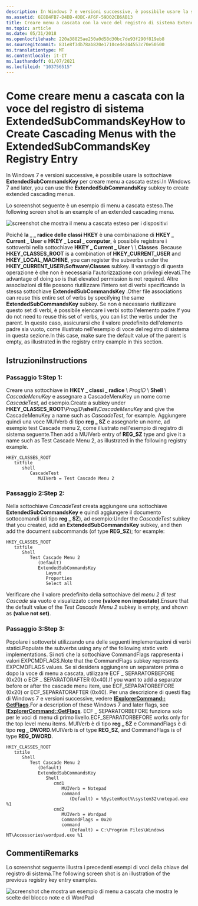 ```yaml
---
description: In Windows 7 e versioni successive, è possibile usare la sottochiave ExtendedSubCommandsKey per creare menu a cascata estesi.
ms.assetid: 6E8B4FB7-D4DB-4DBC-AF6F-59D02CB6AB13
title: Creare menu a cascata con la voce del registro di sistema ExtendedSubCommandsKey
ms.topic: article
ms.date: 05/31/2018
ms.openlocfilehash: 220a38825ae250a0d58d30bc7de93f290f819eb8
ms.sourcegitcommit: 831e8f3db78ab820e1710cede244553c70e50500
ms.translationtype: MT
ms.contentlocale: it-IT
ms.lasthandoff: 01/07/2021
ms.locfileid: "103756515"
---
```

# <a name="how-to-create-cascading-menus-with-the-extendedsubcommandskey-registry-entry"></a><span data-ttu-id="f685c-103">Come creare menu a cascata con la voce del registro di sistema ExtendedSubCommandsKey</span><span class="sxs-lookup"><span data-stu-id="f685c-103">How to Create Cascading Menus with the ExtendedSubCommandsKey Registry Entry</span></span>

<span data-ttu-id="f685c-104">In Windows 7 e versioni successive, è possibile usare la sottochiave **ExtendedSubCommandsKey** per creare menu a cascata estesi.</span><span class="sxs-lookup"><span data-stu-id="f685c-104">In Windows 7 and later, you can use the **ExtendedSubCommandsKey** subkey to create extended cascading menus.</span></span>

<span data-ttu-id="f685c-105">Lo screenshot seguente è un esempio di menu a cascata esteso.</span><span class="sxs-lookup"><span data-stu-id="f685c-105">The following screen shot is an example of an extended cascading menu.</span></span>

![screenshot che mostra il menu a cascata esteso per i dispositivi](images/file-assoc/extendedsubcommandskey.png)

<span data-ttu-id="f685c-107">Poiché **la \_ \_ radice delle classi HKEY** è una combinazione di **HKEY \_ Current \_ User** e **HKEY \_ Local \_ computer**, è possibile registrare i sottoverbi nella sottochiave **HKEY \_ Current \_ User** \\  \\ **Classes** .</span><span class="sxs-lookup"><span data-stu-id="f685c-107">Because **HKEY\_CLASSES\_ROOT** is a combination of **HKEY\_CURRENT\_USER** and **HKEY\_LOCAL\_MACHINE**, you can register the subverbs under the **HKEY\_CURRENT\_USER**\\**Software**\\**Classes** subkey.</span></span> <span data-ttu-id="f685c-108">Il vantaggio di questa operazione è che non è necessaria l'autorizzazione con privilegi elevati.</span><span class="sxs-lookup"><span data-stu-id="f685c-108">The advantage of doing so is that elevated permission is not required.</span></span> <span data-ttu-id="f685c-109">Altre associazioni di file possono riutilizzare l'intero set di verbi specificando la stessa sottochiave **ExtendedSubCommandsKey** .</span><span class="sxs-lookup"><span data-stu-id="f685c-109">Other file associations can reuse this entire set of verbs by specifying the same **ExtendedSubCommandsKey** subkey.</span></span> <span data-ttu-id="f685c-110">Se non è necessario riutilizzare questo set di verbi, è possibile elencare i verbi sotto l'elemento padre.</span><span class="sxs-lookup"><span data-stu-id="f685c-110">If you do not need to reuse this set of verbs, you can list the verbs under the parent.</span></span> <span data-ttu-id="f685c-111">In questo caso, assicurarsi che il valore predefinito dell'elemento padre sia vuoto, come illustrato nell'esempio di voce del registro di sistema in questa sezione.</span><span class="sxs-lookup"><span data-stu-id="f685c-111">In this case, make sure the default value of the parent is empty, as illustrated in the registry entry example in this section.</span></span>

## <a name="instructions"></a><span data-ttu-id="f685c-112">Istruzioni</span><span class="sxs-lookup"><span data-stu-id="f685c-112">Instructions</span></span>

### <a name="step-1"></a><span data-ttu-id="f685c-113">Passaggio 1:</span><span class="sxs-lookup"><span data-stu-id="f685c-113">Step 1:</span></span>

<span data-ttu-id="f685c-114">Creare una sottochiave in **HKEY \_ classi \_ radice** \\ *ProgID* \\ **Shell** \\ *CascadeMenuKey* e assegnare a CascadeMenuKey un nome come *CascadeTest*, ad esempio.</span><span class="sxs-lookup"><span data-stu-id="f685c-114">Create a subkey under **HKEY\_CLASSES\_ROOT**\\*ProgID*\\**shell**\\*CascadeMenuKey* and give the CascadeMenuKey a name such as *CascadeTest*, for example.</span></span> <span data-ttu-id="f685c-115">Aggiungere quindi una voce MUIVerb di tipo **reg \_ SZ** e assegnarle un nome, ad esempio test Cascade menu 2, come illustrato nell'esempio di registro di sistema seguente.</span><span class="sxs-lookup"><span data-stu-id="f685c-115">Then add a MUIVerb entry of **REG\_SZ** type and give it a name such as Test Cascade Menu 2, as illustrated in the following registry example.</span></span>

```
HKEY_CLASSES_ROOT
   txtfile
      shell
         CascadeTest
            MUIVerb = Test Cascade Menu 2
```

### <a name="step-2"></a><span data-ttu-id="f685c-116">Passaggio 2:</span><span class="sxs-lookup"><span data-stu-id="f685c-116">Step 2:</span></span>

<span data-ttu-id="f685c-117">Nella sottochiave *CascadeTest* creata aggiungere una sottochiave **ExtendedSubCommandsKey** e quindi aggiungere il documento sottocomandi (di tipo **reg \_ SZ**), ad esempio:</span><span class="sxs-lookup"><span data-stu-id="f685c-117">Under the *CascadeTest* subkey that you created, add an **ExtendedSubCommandsKey** subkey, and then add the document subcommands (of type **REG\_SZ**); for example:</span></span>

```
HKEY_CLASSES_ROOT
   txtfile
      Shell
         Test Cascade Menu 2
            (Default)
            ExtendedSubCommandsKey
               Layout
               Properties
               Select all
```

<span data-ttu-id="f685c-118">Verificare che il valore predefinito della sottochiave del *menu 2 di test Cascade* sia vuoto e visualizzato come **(valore non impostato)**.</span><span class="sxs-lookup"><span data-stu-id="f685c-118">Ensure that the default value of the *Test Cascade Menu 2* subkey is empty, and shown as **(value not set)**.</span></span>

### <a name="step-3"></a><span data-ttu-id="f685c-119">Passaggio 3:</span><span class="sxs-lookup"><span data-stu-id="f685c-119">Step 3:</span></span>

<span data-ttu-id="f685c-120">Popolare i sottoverbi utilizzando una delle seguenti implementazioni di verbi statici.</span><span class="sxs-lookup"><span data-stu-id="f685c-120">Populate the subverbs using any of the following static verb implementations.</span></span> <span data-ttu-id="f685c-121">Si noti che la sottochiave CommandFlags rappresenta i valori EXPCMDFLAGS.</span><span class="sxs-lookup"><span data-stu-id="f685c-121">Note that the CommandFlags subkey represents EXPCMDFLAGS values.</span></span> <span data-ttu-id="f685c-122">Se si desidera aggiungere un separatore prima o dopo la voce di menu a cascata, utilizzare ECF \_ SEPARATORBEFORE (0x20) o ECF \_ SEPARATORAFTER (0x40).</span><span class="sxs-lookup"><span data-stu-id="f685c-122">If you want to add a separator before or after the cascade menu item, use ECF\_SEPARATORBEFORE (0x20) or ECF\_SEPARATORAFTER (0x40).</span></span> <span data-ttu-id="f685c-123">Per una descrizione di questi flag di Windows 7 e versioni successive, vedere [**IExplorerCommand:: GetFlags**](/windows/desktop/api/shobjidl_core/nf-shobjidl_core-iexplorercommand-getflags).</span><span class="sxs-lookup"><span data-stu-id="f685c-123">For a description of these Windows 7 and later flags, see [**IExplorerCommand::GetFlags**](/windows/desktop/api/shobjidl_core/nf-shobjidl_core-iexplorercommand-getflags).</span></span> <span data-ttu-id="f685c-124">ECF \_ SEPARATORBEFORE funziona solo per le voci di menu di primo livello.</span><span class="sxs-lookup"><span data-stu-id="f685c-124">ECF\_SEPARATORBEFORE works only for the top level menu items.</span></span> <span data-ttu-id="f685c-125">MUIVerb è di tipo **reg \_ SZ** e CommandFlags è di tipo **reg \_ DWORD**.</span><span class="sxs-lookup"><span data-stu-id="f685c-125">MUIVerb is of type **REG\_SZ**, and CommandFlags is of type **REG\_DWORD**.</span></span>

```
HKEY_CLASSES_ROOT
   txtile
      Shell
         Test Cascade Menu 2
            (Default)
            ExtendedSubCommandsKey
               Shell
                  cmd1
                     MUIVerb = Notepad
                     command
                        (Default) = %SystemRoot%\system32\notepad.exe %1
                  cmd2
                     MUIVerb = Wordpad
                     CommandFlags = 0x20
                     command
                        (Default) = C:\Program Files\Windows NT\Accessories\wordpad.exe %1
```

## <a name="remarks"></a><span data-ttu-id="f685c-126">Commenti</span><span class="sxs-lookup"><span data-stu-id="f685c-126">Remarks</span></span>

<span data-ttu-id="f685c-127">Lo screenshot seguente illustra i precedenti esempi di voci della chiave del registro di sistema.</span><span class="sxs-lookup"><span data-stu-id="f685c-127">The following screen shot is an illustration of the previous registry key entry examples.</span></span>

![screenshot che mostra un esempio di menu a cascata che mostra le scelte del blocco note e di WordPad](images/file-assoc/testcascademenu2.png)

 

 




